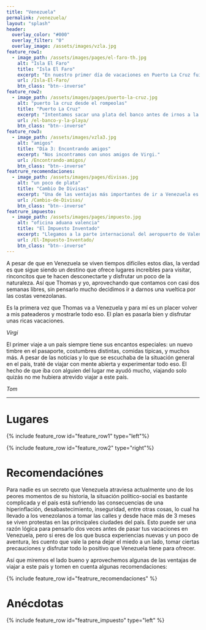 ```yaml
---
title: "Venezuela"
permalink: /venezuela/ 
layout: "splash"
header:
  overlay_color: "#000"
  overlay_filter: "0"
  overlay_image: /assets/images/vzla.jpg
feature_row1:
  - image_path: /assets/images/pages/el-faro-th.jpg
    alt: "Isla El Faro"
    title: "Isla El Faro"
    excerpt: "En nuestro primer día de vacaciones en Puerto La Cruz fuimos a visitar la isla El Faro en el Parque Nacional Mochima..."
    url: /Isla-El-Faro/
    btn_class: "btn--inverse"
feature_row2:
  - image_path: /assets/images/pages/puerto-la-cruz.jpg
    alt: "puerto la cruz desde el rompeolas"
    title: "Puerto La Cruz"
    excerpt: "Intentamos sacar una plata del banco antes de irnos a la playa."
    url: /el-banco-y-la-playa/
    btn_class: "btn--inverse"
feature_row3:
  - image_path: /assets/images/vzla3.jpg
    alt: "amigos"
    title: "Día 3: Encontrando amigos"
    excerpt: "Nos incontramos con unos amigos de Virgi."
    url: /Encontrando-amigos/
    btn_class: "btn--inverse"
featrure_recomendaciones:
  - image_path: /assets/images/pages/divisas.jpg
    alt: "un poco de plata"
    title: "Cambio De Divisas"
    excerpt: "Una de las ventajas más importantes de ir a Venezuela es ¡todo lo que puedes ahorrar!"
    url: /Cambio-de-Divisas/
    btn_class: "btn--inverse"
featrure_impuesto:
  - image_path: /assets/images/pages/impuesto.jpg
    alt: "oficina aduana valencia"
    title: "El Impuesto Inventado"
    excerpt: "Llegamos a la parte internacional del aeropuerto de Valencia y inmigramos de una al país..."
    url: /El-Impuesto-Inventado/
    btn_class: "btn--inverse"
---
```


A pesar de que en Venezuela se viven tiempos difíciles estos días, la verdad es que sigue siendo un destino que ofrece lugares increíbles para visitar, rinconcitos que te hacen desconectarte y disfrutar un poco de la naturaleza. Así que Thomas y yo, aprovechando que contamos con casi dos semanas libres, sin pensarlo mucho decidimos ir a darnos una vueltica por las costas venezolanas. 

Es la primera vez que Thomas va a Venezuela y para mí es un placer volver a mis pateaderos y mostrarle todo eso. El plan es pasarla bien y disfrutar unas ricas vacaciones.

<cite>Virgi</cite>

El primer viaje a un país siempre tiene sus encantos especiales: un nuevo timbre en el pasaporte, costumbres distintas, comidas típicas, y muchos más. A pesar de las noticias y lo que se escuchaba de la situación general en el país, traté de viajar con mente abierta y experimentar todo eso. El hecho de que iba con alguien del lugar me ayudó mucho, viajando solo quizás no me hubiera atrevido viajar a este país.

<cite>Tom</cite>

---

# Lugares

{% include feature_row id="feature_row1" type="left"%}

{% include feature_row id="feature_row2" type="right"%}

# Recomendaciónes

Para nadie es un secreto que Venezuela atraviesa actualmente uno de los peores momentos de su historia, la situación político-social es bastante complicada y el país está sufriendo las consecuencias de una hiperinflación, desabastecimiento, inseguridad, entre otras cosas, lo cual ha llevado a los venezolanos a tomar las calles y desde hace más de 3 meses se viven protestas en las principales ciudades del país. Esto puede ser una razón lógica para pensarlo dos veces antes de pasar tus vacaciones en Venezuela, pero si eres de los que busca experiencias nuevas y un poco de aventura, les cuento que vale la pena dejar el miedo a un lado, tomar ciertas precauciones y disfrutar todo lo positivo que Venezuela tiene para ofrecer. 

Así que miremos el lado bueno y aprovechemos algunas de las ventajas de viajar a este país y tomen en cuenta algunas recomendaciones:

{% include feature_row id="featrure_recomendaciones" %}

# Anécdotas

{% include feature_row id="featrure_impuesto" type="left" %}
